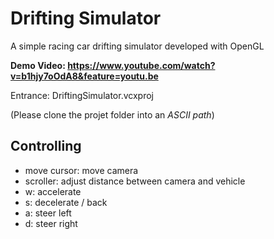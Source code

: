 # Drifting Simulator
A simple racing car drifting simulator developed with OpenGL

**Demo Video: https://www.youtube.com/watch?v=b1hjy7oOdA8&feature=youtu.be**

Entrance: DriftingSimulator.vcxproj

(Please clone the projet folder into an *ASCII path*)

## Controlling
- move cursor: move camera
- scroller: adjust distance between camera and vehicle
- w: accelerate
- s: decelerate / back
- a: steer left
- d: steer right
